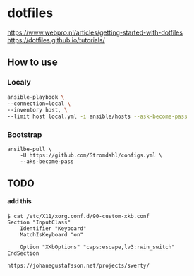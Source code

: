 # dotfiles
https://www.webpro.nl/articles/getting-started-with-dotfiles
https://dotfiles.github.io/tutorials/

## How to use

### Localy
``` bash
ansible-playbook \
--connection=local \ 
--inventory host, \
--limit host local.yml -i ansible/hosts --ask-become-pass
```

### Bootstrap
```
ansilbe-pull \
    -U https://github.com/Stromdahl/configs.yml \
    --aks-become-pass
```

## TODO

#### add this
```
$ cat /etc/X11/xorg.conf.d/90-custom-xkb.conf 
Section "InputClass"
	Identifier "Keyboard"
	MatchIsKeyboard "on"

	Option "XKbOptions" "caps:escape,lv3:rwin_switch"
EndSection
```
`https://johanegustafsson.net/projects/swerty/`
